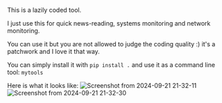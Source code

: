 This is a lazily coded tool. 

I just use this for quick news-reading, systems monitoring and network monitoring.

You can use it but you are not allowed to judge the coding quality :) it's a patchwork and I love it that way.

You can simply install it with `pip install .` and use it as a command line tool: `mytools`

Here is what it looks like:
![Screenshot from 2024-09-21 21-32-11](https://github.com/user-attachments/assets/8c19a3cf-0eea-4564-97a8-cc1ee2622b83)
![Screenshot from 2024-09-21 21-32-30](https://github.com/user-attachments/assets/c7167dbc-f104-42c6-be68-ac5cfd72d9cf)
